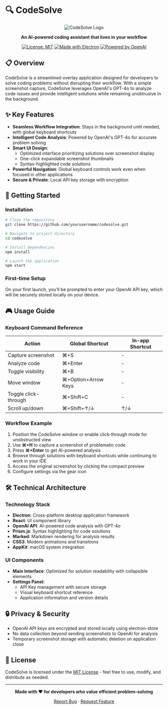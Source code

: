 # 🔍 CodeSolve

<div align="center">
  
  ![CodeSolve Logo](https://placehold.co/600x200/3498db/ffffff?text=CodeSolve&font=montserrat)
  
  **An AI-powered coding assistant that lives in your workflow**
  
  [![License: MIT](https://img.shields.io/badge/License-MIT-blue.svg)](LICENSE)
  [![Made with Electron](https://img.shields.io/badge/Made%20with-Electron-1f425f.svg)](https://www.electronjs.org/)
  [![Powered by OpenAI](https://img.shields.io/badge/Powered%20by-OpenAI-412991.svg)](https://openai.com/)
  
</div>

## 📋 Overview

CodeSolve is a streamlined overlay application designed for developers to solve coding problems without disrupting their workflow. With a simple screenshot capture, CodeSolve leverages OpenAI's GPT-4o to analyze code issues and provide intelligent solutions while remaining unobtrusive in the background.

## ✨ Key Features

- **Seamless Workflow Integration**: Stays in the background until needed, with global keyboard shortcuts
- **Intelligent Code Analysis**: Powered by OpenAI's GPT-4o for accurate problem solving
- **Smart UI Design**:
  - Optimized interface prioritizing solutions over screenshot display
  - One-click expandable screenshot thumbnails
  - Syntax-highlighted code solutions
- **Powerful Navigation**: Global keyboard controls work even when focused in other applications
- **Secure & Private**: Local API key storage with encryption

## 🚀 Getting Started

### Installation

```bash
# Clone the repository
git clone https://github.com/yourusername/codesolve.git

# Navigate to project directory
cd codesolve

# Install dependencies
npm install

# Launch the application
npm start
```

### First-time Setup

On your first launch, you'll be prompted to enter your OpenAI API key, which will be securely stored locally on your device.

## 🎮 Usage Guide

### Keyboard Command Reference

| Action | Global Shortcut | In-app Shortcut |
|--------|----------------|------------------|
| Capture screenshot | ⌘+S | - |
| Analyze code | ⌘+Enter | - |
| Toggle visibility | ⌘+B | - |
| Move window | ⌘+Option+Arrow Keys | - |
| Toggle click-through | ⌘+Shift+C | - |
| Scroll up/down | ⌘+Shift+↑/↓ | ↑/↓ |

### Workflow Example

1. Position the CodeSolve window or enable click-through mode for unobstructed view
2. Use **⌘+H** to capture a screenshot of problematic code
3. Press **⌘+Enter** to get AI-powered analysis
4. Browse through solutions with keyboard shortcuts while continuing to work in your IDE
5. Access the original screenshot by clicking the compact preview
6. Configure settings via the gear icon

## 🛠️ Technical Architecture

### Technology Stack
- **Electron**: Cross-platform desktop application framework
- **React**: UI component library
- **OpenAI API**: AI-powered code analysis with GPT-4o
- **Prism.js**: Syntax highlighting for code solutions
- **Marked**: Markdown rendering for analysis results
- **CSS3**: Modern animations and transitions
- **AppKit**: macOS system integration

### UI Components
- **Main Interface**: Optimized for solution readability with collapsible elements
- **Settings Panel**:
  - API Key management with secure storage
  - Visual keyboard shortcut reference
  - Application information and version details

## 🔒 Privacy & Security

- OpenAI API keys are encrypted and stored locally using electron-store
- No data collection beyond sending screenshots to OpenAI for analysis
- Temporary screenshot storage with automatic deletion on application close

## 📜 License

CodeSolve is licensed under the [MIT License](LICENSE) - feel free to use, modify, and distribute as needed.

---

<div align="center">
  
  **Made with ❤️ for developers who value efficient problem-solving**
  
  [Report Bug](https://github.com/yourusername/codesolve/issues) · [Request Feature](https://github.com/yourusername/codesolve/issues)
  
</div>
